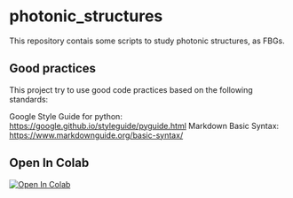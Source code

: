 # photonic_structures
This repository contais some scripts to study photonic structures, as FBGs.

## Good practices

This project try to use good code practices based on the following standards:

Google Style Guide for python:  https://google.github.io/styleguide/pyguide.html
Markdown Basic Syntax: https://www.markdownguide.org/basic-syntax/

## Open In Colab 
[![Open In Colab](https://colab.research.google.com/assets/colab-badge.svg)](https://colab.research.google.com/github/FernandoKelvin/photonic_structures/blob/main/raylight_analysis.ipynb)
